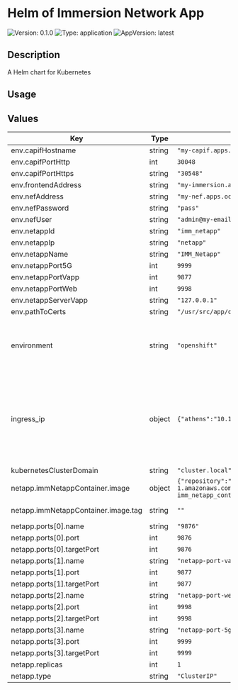 # Helm of Immersion Network App

![Version: 0.1.0](https://img.shields.io/badge/Version-0.1.0-informational?style=for-the-badge)
![Type: application](https://img.shields.io/badge/Type-application-informational?style=for-the-badge) 
![AppVersion: latest](https://img.shields.io/badge/AppVersion-latest-informational?style=for-the-badge) 

## Description

A Helm chart for Kubernetes

## Usage

## Values

| Key | Type | Default | Description |
|-----|------|---------|-------------|
| env.capifHostname | string | `"my-capif.apps.ocp-epg.hi.inet"` |  |
| env.capifPortHttp | int | `30048` |  |
| env.capifPortHttps | string | `"30548"` |  |
| env.frontendAddress | string | `"my-immersion.apps.ocp-epg.hi.inet"` |  |
| env.nefAddress | string | `"my-nef.apps.ocp-epg.hi.inet"` |  |
| env.nefPassword | string | `"pass"` |  |
| env.nefUser | string | `"admin@my-email.com"` |  |
| env.netappId | string | `"imm_netapp"` |  |
| env.netappIp | string | `"netapp"` |  |
| env.netappName | string | `"IMM_Netapp"` |  |
| env.netappPort5G | int | `9999` |  |
| env.netappPortVapp | int | `9877` |  |
| env.netappPortWeb | int | `9998` |  |
| env.netappServerVapp | string | `"127.0.0.1"` |  |
| env.pathToCerts | string | `"/usr/src/app/capif_onboarding"` |  |
| environment | string | `"openshift"` | The Environment variable. It accepts: 'kuberentes-athens', 'kuberentes-uma', 'openshift' |
| ingress_ip | object | `{"athens":"10.161.1.126","uma":"10.11.23.49"}` | If env: 'kuberentes-athens' or env: 'kuberentes-uma', use the Ip address dude for the kubernetes to your Ingress Controller ej: kubectl -n NAMESPACE_CAPIF get ing s |
| kubernetesClusterDomain | string | `"cluster.local"` |  |
| netapp.immNetappContainer.image | object | `{"repository":"709233559969.dkr.ecr.eu-central-1.amazonaws.com/evolved5gvalidation:immersionnetapp-imm_netapp_container","tag":""}` | The docker image repository to use |
| netapp.immNetappContainer.image.tag | string | `""` | @default Chart version |
| netapp.ports[0].name | string | `"9876"` |  |
| netapp.ports[0].port | int | `9876` |  |
| netapp.ports[0].targetPort | int | `9876` |  |
| netapp.ports[1].name | string | `"netapp-port-vapp"` |  |
| netapp.ports[1].port | int | `9877` |  |
| netapp.ports[1].targetPort | int | `9877` |  |
| netapp.ports[2].name | string | `"netapp-port-web"` |  |
| netapp.ports[2].port | int | `9998` |  |
| netapp.ports[2].targetPort | int | `9998` |  |
| netapp.ports[3].name | string | `"netapp-port-5g"` |  |
| netapp.ports[3].port | int | `9999` |  |
| netapp.ports[3].targetPort | int | `9999` |  |
| netapp.replicas | int | `1` |  |
| netapp.type | string | `"ClusterIP"` |  |






